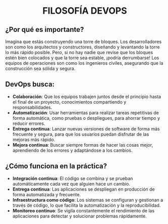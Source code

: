  <h1 align="center"> FILOSOFÍA DEVOPS </h1>  

## ¿Por qué es importante?  
Imagina que estás construyendo una torre de bloques. Los desarrolladores son como los arquitectos y constructores, diseñando y levantando la torre lo más rápido posible. Pero, si no hay nadie que revise que los bloques estén bien colocados y que la torre sea estable, ¡podría derrumbarse! Los equipos de operaciones son como los ingenieros civiles, asegurando que la construcción sea sólida y segura.  

## DevOps busca:  
- **Colaboración**: Que los equipos trabajen juntos desde el principio hasta el final de un proyecto, conocimientos compartiendo y responsabilidades.  
- **Automatización**: Usar herramientas para realizar tareas repetitivas de forma automática, como pruebas o despliegues, para ahorrar tiempo y reducir errores.  
- **Entrega continua**: Lanzar nuevas versiones de software de forma más frecuente y segura, para que los usuarios puedan disfrutar de las mejoras más rápido.  
- **Mejora continua**: Buscar siempre formas de hacer las cosas mejor, aprendiendo de los errores y adaptándose a los cambios.

## ¿Cómo funciona en la práctica?
- **Integración continua**: El código se combina y se prueban automáticamente cada vez que alguien hace un cambio.
- **Entrega continua**: Las aplicaciones se despliegan en producción de forma automatizada y frecuente.
- **Infraestructura como código**: Los sistemas se configuran y gestionan a través de código, lo que facilita la automatización y la reproducibilidad.
- **Monitoreo continuo**: Se vigila constantemente el rendimiento de las aplicaciones para detectar y solucionar problemas rápidamente.

